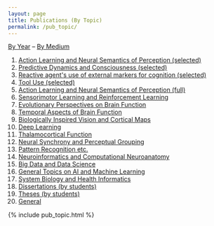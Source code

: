 ```yaml
---
layout: page
title: Publications (By Topic)
permalink: /pub_topic/
---
```


<a href="/pub_year/">By Year</a> &ndash; <a href="/pub_medium/">By Medium</a> 

<ol class="toc">
<li> <a href="#Action">Action Learning and Neural Semantics of Perception (selected)</a></li>
<li> <a href="#Predictive">Predictive Dynamics and Consciousness (selected)</a></li>
<li> <a href="#Reactive">Reactive agent's use of external markers for cognition (selected)</a></li>
<li> <a href="#Tool">Tool Use (selected)</a></li>
<li> <a href="#Action">Action Learning and Neural Semantics of Perception (full)</a></li>
<li> <a href="#Sensorimotor">Sensorimotor Learning and Reinforcement Learning</a></li>
<li> <a href="#Evolutionary">Evolutionary Perspectives on Brain Function</a></li>
<li> <a href="#Temporal">Temporal Aspects of Brain Function</a></li>
<li> <a href="#Biologically">Biologically Inspired Vision and Cortical Maps</a></li>
<li> <a href="#Deep">Deep Learning</a></li>
<li> <a href="#Thalamocortical">Thalamocortical Function</a></li>
<li> <a href="#Neural">Neural Synchrony and Perceptual Grouping</a></li>
<li> <a href="#Pattern">Pattern Recognition etc.</a></li>
<li> <a href="#Neuroinformatics">Neuroinformatics and Computational Neuroanatomy</a></li>
<li> <a href="#Big">Big Data and Data Science</a></li>
<li> <a href="#General">General Topics on AI and Machine Learning</a></li>
<li> <a href="#System">System Biology and Health Informatics</a></li>
<li> <a href="#Dissertations">Dissertations (by students)</a></li>
<li> <a href="#Theses">Theses (by students)</a></li>
<li> <a href="#General">General</a></li>
</ol>
{% include pub_topic.html %}
